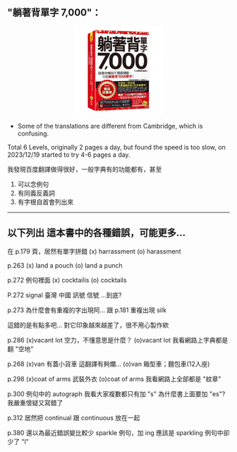 ## "躺著背單字 7,000"：
<!-- ![Alt text](image.png ) -->
<div  align="center">    
<img src="./image.png" width = "200" alt="躺著背單字"/>
</div>

* Some of the translations are different from Cambridge, which is confusing.

Total 6 Levels, originally 2 pages a day, but found the speed is too slow, on 2023/12/19 started to try 4-6 pages a day.



我發現百度翻譯做得很好，一般字典有的功能都有，甚至
1. 可以念例句
2. 有同義反義詞
3. 有字根自首會列出來


---
以下列出 這本書中的各種錯誤，可能更多...
---



在 p.179 頁，居然有單字拼錯
(x) harrassment
(o) harassment

p.263
(x) land a pouch
(o) land a punch

p.272 例句裡面
(x) cocktailis
(o) cocktails

P.272 signal
臺灣        中國
訊號        信號
...到底?

p.273 為什麼會有重複的字出現阿...
跟 p.181 重複出現 silk 

這錯的是有點多吧... 對它印象越來越差了，很不用心製作欸

p.286
(x)vacant lot        空力，不懂意思是什麼？
(o)vacant lot        我看網路上字典都是翻 "空地"

p.268
(x)van                 有蓋小貨車
這翻譯有夠爛... 
(o)van                 箱型車；麵包車(12人座)


p.298
(x)coat of arms         武裝外衣
(o)coat of arms         我看網路上全部都是 "紋章"

p.300
例句中的 autograph 我看大家複數都只有加 "s"
為什麼書上面要加 "es"? 我嚴重懷疑又寫錯了

p.312
居然把 continual 跟 continuous 放在一起

p.380
還以為最近錯誤變比較少
sparkle 例句，加 ing 應該是 sparkling
例句中卻少了 "l"
